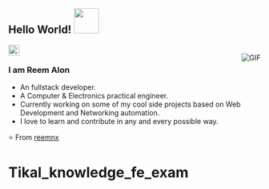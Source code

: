 ## Hello World! <img src="https://scontent.fhfa1-2.fna.fbcdn.net/v/t1.0-9/45870484_10218095303439323_6215587485775298560_o.jpg?_nc_cat=107&_nc_sid=09cbfe&_nc_ohc=FBSvQ1-HMHYAX8OQtOO&_nc_ht=scontent.fhfa1-2.fna&oh=096e4a55952d803f7c44977eab13dc79&oe=5FAD0ABC" width="50px"></h2>

<a href="https://www.linkedin.com/in/reem-alon-401816127/">
  <img align="left" alt="Reem's Linkdein" width="22px" src="https://cdn.jsdelivr.net/npm/simple-icons@v3/icons/linkedin.svg" />
</a>

<br />
<img align="right" alt="GIF" src="https://media.giphy.com/media/13HgwGsXF0aiGY/giphy.gif" />

### I am Reem Alon
- An fullstack developer.
- A Computer & Electronics practical engineer. 
- Currently working on some of my cool side projects based on Web Development and Networking automation.
- I love to learn and contribute in any and every possible way.

⭐️ From [reemnx](https://github.com/reemnx)
# Tikal_knowledge_fe_exam
